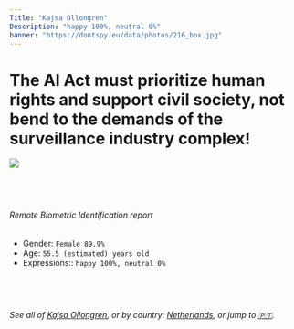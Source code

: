 ```yaml
---
Title: "Kajsa Ollongren"
Description: "happy 100%, neutral 0%"
banner: "https://dontspy.eu/data/photos/216_box.jpg"
---
```


# The AI Act must prioritize human rights and support civil society, not bend to the demands of the surveillance industry complex!

<link rel="stylesheet" type="text/css" href="/css/blog.css" />

<div class="is-fake" hidden>

_This image is **clearly fake**_, yet we [continue to collect them because the AI Act negotiations](/blog/why-deepfake/) are heading in a direction that will only make people's lives more complicated. For a more in-depth explanation, read: [Double threat: why losing the battle against Face Biometrics would fuel the proliferation of deepfakes](/blog/the-dual-threat-how-losing-the-biometric-battle-fuels-deepfake-proliferation/).


</div>

<!-- <img src="https://dontspy.eu/data/photos/54_box.jpg" /> -->
<img src="https://dontspy.eu/data/photos/216_box.jpg" />

## <br>

###### Remote Biometric Identification report

* <span class="label">Gender:</span> `Female 89.9%`
* <span class="label">Age:</span> `55.5 (estimated) years old`
* <span class="label">Expressions::</span> `happy 100%, neutral 0%`

## <br>

###### See all of [Kajsa Ollongren](/policymaker#Kajsa%20Ollongren), or by country: [Netherlands](/country#Netherlands), or jump to [🇵🇹](/x/28).

## <br>
